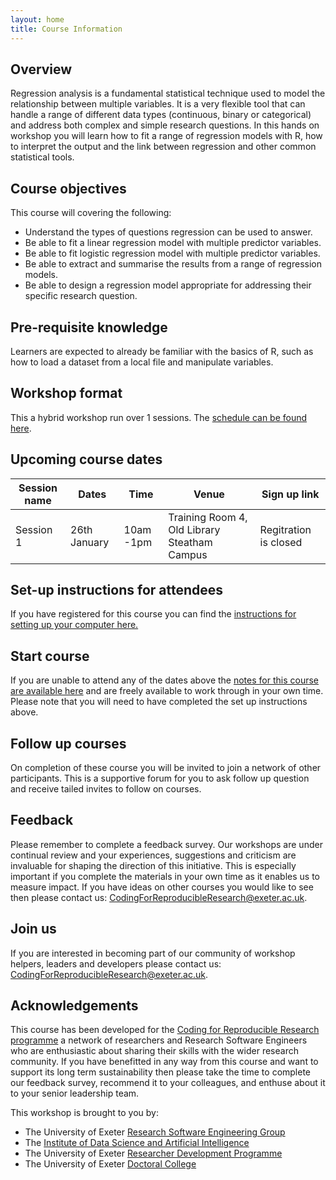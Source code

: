 ```yaml
---
layout: home
title: Course Information
---
```



## Overview

Regression analysis is a fundamental statistical technique used to model the relationship between multiple variables. It is a very flexible tool that can handle a range of different data types (continuous, binary or categorical) and address both complex and simple research questions. In this hands on workshop you will learn how to fit a range of regression models with R, how to interpret the output and the link between regression and other common statistical tools.

## Course objectives

This course will covering the following:

* Understand the types of questions regression can be used to answer.
* Be able to fit a linear regression model with multiple predictor variables. 
* Be able to fit logistic regression model with multiple predictor variables. 
* Be able to extract and summarise the results from a range of regression models.
* Be able to design a regression model appropriate for addressing their specific research question.


## Pre-requisite knowledge

Learners are expected to already be familiar with the basics of R, such as how to load a dataset from a local file and manipulate variables. 

## Workshop format

This a hybrid workshop run over 1 sessions. The [schedule can be found here](https://uniexeterrse.github.io/intro-regression-with-r/schedule.html).

## Upcoming course dates

| Session name | Dates | Time  | Venue | Sign up link |
| --- |--- |--- |--- | --- |
| Session 1 | 26th January | 10am -1pm | Training Room 4, Old Library Steatham Campus | Regitration is closed |


## Set-up instructions for attendees

If you have registered for this course you can find the [instructions for setting up your computer here.](https://uniexeterrse.github.io/intro-regression-with-r/setup.html)

## Start course

If you are unable to attend any of the dates above the [notes for this course are available here](https://uniexeterrse.github.io/intro-regression-with-r/contents.html) and are freely available to work through in your own time. Please note that you will need to have completed the set up instructions above.

## Follow up courses

On completion of these course you will be invited to join a network of other participants. This is a supportive forum for you to ask follow up question and receive tailed invites to follow on courses.

## Feedback

Please remember to complete a feedback survey. Our workshops are under continual review and your experiences, suggestions and criticism are invaluable for shaping the direction of this initiative. This is especially important if you complete the materials in your own time as it enables us to measure impact. If you have ideas on other courses you would like to see then please contact us: <CodingForReproducibleResearch@exeter.ac.uk>.

## Join us

If you are interested in becoming part of our community of workshop helpers, leaders and developers please contact us: <CodingForReproducibleResearch@exeter.ac.uk>.

## Acknowledgements

This course has been developed for the [Coding for Reproducible Research programme](https://uniexeterrse.github.io/intro-regression-with-r/acknowledgements.html) a network of researchers and Research Software Engineers who are enthusiastic about sharing their skills with the wider research community. If you have benefitted in any way from this course and want to support its long term sustainability then please take the time to complete our feedback survey, recommend it to your colleagues, and enthuse about it to your senior leadership team.

This workshop is brought to you by:

- The University of Exeter [Research Software Engineering Group](https://www.exeter.ac.uk/research/idsai/team/researchsoftwareengineers/)
- The [Institute of Data Science and Artificial Intelligence](https://www.exeter.ac.uk/research/idsai/)
- The University of Exeter [Researcher Development Programme](https://www.exeter.ac.uk/research/doctoralcollege/early-career-researchers/traininganddevelopment/rdprogramme/)
- The University of Exeter [Doctoral College](https://www.exeter.ac.uk/research/doctoralcollege/)
